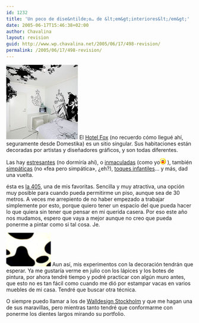 ```yaml
---
id: 1232
title: 'Un poco de dise&ntilde;o… de &lt;em&gt;interiores&lt;/em&gt;'
date: 2005-06-17T15:46:38+02:00
author: Chavalina
layout: revision
guid: http://www.wp.chavalina.net/2005/06/17/498-revision/
permalink: /2005/06/17/498-revision/
---
```

<img class="imgizqda" src="/imagenes/fotos/b-room.jpg" alt="Habitación del Hotel Fox" /> El <a href="http://www.fox-hotel.com/" target="_blank">Hotel Fox</a> (no recuerdo cómo llegué ahí, seguramente desde Domestika) es un sitio singular. Sus habitaciones están decoradas por artistas y dise&ntilde;adores gráficos, y son todas diferentes.

Las hay <a href="http://www.hotelfox.dk/rooms/206.html" target="_blank">estresantes</a> (no dormiría ahí), o <a href="http://www.hotelfox.dk/rooms/306.html" target="_blank">inmaculadas</a> (como yo![emo](/imagenes/emoticonos/risa.gif) ), también <a href="http://www.hotelfox.dk/rooms/107.html" target="_blank">simpáticas</a> (no «fea pero simpática», ¿eh?), <a href="http://www.hotelfox.dk/rooms/102.html" target="_blank">toques infantiles</a>… y más, dad una vuelta.

ésta es <a href="http://www.hotelfox.dk/rooms/405.html" target="_blank">la 405</a>, una de mis favoritas. Sencilla y muy atractiva, una opción muy posible para cuando pueda permitirme un piso, aunque sea de 30 metros. A veces me arrepiento de no haber empezado a trabajar simplemente por esto, porque quiero tener un espacio del que pueda hacer lo que quiera sin tener que pensar en mi querida casera. Por eso este a&ntilde;o nos mudamos, espero que vaya a mejor aunque no creo que pueda ponerme a pintar como si tal cosa. Je.

<img class="imgizqda" src="/imagenes/fotos/mi-vaca.jpg" alt="Mi estampado favorito" /> Aun así, mis experimentos con la decoración tendrán que esperar. Ya me gustaría verme en julio con los lápices y los botes de pintura, por ahora tendré tiempo y podré practicar con algún muro antes, que esto no es tan fácil como cuando me dió por estampar vacas en varios muebles de mi casa. Tendré que buscar otra técnica.

O siempre puedo llamar a los de <a href="http://www.walldesign.se/index.php?lang=eng" target="_blank">Walldesign Stockholm</a> y que me hagan una de sus maravillas, pero mientras tanto tendré que conformarme con ponerme los dientes largos mirando su portfolio.